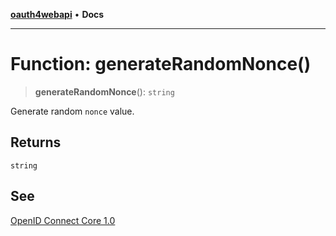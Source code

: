 [**oauth4webapi**](../README.md) • **Docs**

***

# Function: generateRandomNonce()

> **generateRandomNonce**(): `string`

Generate random `nonce` value.

## Returns

`string`

## See

[OpenID Connect Core 1.0](https://openid.net/specs/openid-connect-core-1_0.html#IDToken)
